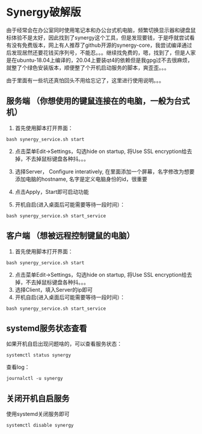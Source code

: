# Synergy破解版

由于经常会在办公室同时使用笔记本和办公台式机电脑，频繁切换显示器和键盘鼠标体验不是太好，因此找到了synergy这个工具，但是发现要钱，于是呼就尝试看有没有免费版本，网上有人推荐了github开源的synergy-core，我尝试编译通过后发现居然还要花钱买序列号，不能忍。。。继续找免费的，嗯，找到了，但是人家是在ubuntu-18.04上编译的，20.04上要装qt4的依赖但是我gpg过不去很麻烦，就整了个绿色安装版本，顺便整了个开机启动服务的脚本，爽歪歪。。。

由于里面有一些坑还真怕回头不用给忘记了，这里进行使用说明。。。


## 服务端 （你想使用的键鼠连接在的电脑，一般为台式机）

1. 首先使用脚本打开界面：

```
bash synergy_service.sh start
```

2. 点击菜单Edit->Settings，勾选hide on startup, 将Use SSL encryption给去掉，不去掉鼠标键盘各种抖。。。

3. 选择Server， Configure interatively, 在里面添加一个屏幕，名字修改为想要添加电脑的hostname, 名字是定义电脑身份的id，很重要

4. 点击Apply，Start即可启动功能

5. 开机自启(进入桌面后可能需要等待一段时间）： 

```
bash synergy_service.sh start_service
```


## 客户端 （想被远程控制键鼠的电脑）

1. 首先使用脚本打开界面：

```
bash synergy_service.sh start
```
2. 点击菜单Edit->Settings，勾选hide on startup, 将Use SSL encryption给去掉，不去掉鼠标键盘各种抖。。。
3. 选择Client，填入Server的ip即可
4. 开机自启(进入桌面后可能需要等待一段时间）：

```
bash synergy_service.sh start_service
```

## systemd服务状态查看

如果开机自启出现问题啥的，可以查看服务状态：

```
systemctl status synergy
```

查看log：

```
journalctl -u synergy
```

## 关闭开机自启服务

使用systemd关闭服务即可


```
systemctl disable synergy
```
